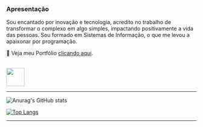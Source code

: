 ### Apresentação

Sou encantado por inovação e tecnologia, acredito no trabalho de transformar o complexo em algo simples, impactando positivamente a vida das pessoas. Sou formado em Sistemas de Informação, o que me levou a apaixonar por programação.

📝 Veja meu Portfólio <a href="https://portfolio-ruben.vercel.app/" target="_blank">clicando aqui</a>.

<br />
<a href="https://www.linkedin.com/in/ruben-albertassi/" target="_blank">
  <img src="https://i.ibb.co/Kx2GSrT/linkedin.png" width="48px" height="48px">
</a>

---

![Anurag's GitHub stats](https://github-readme-stats.vercel.app/api?username=albertassi88&show_icons=true&theme=radical)

[![Top Langs](https://github-readme-stats.vercel.app/api/top-langs/?username=albertassi88&layout=compact)](https://github.com/anuraghazra/github-readme-stats)


---




